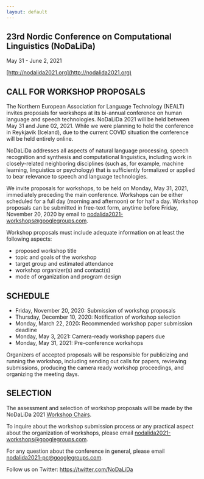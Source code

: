 ```yaml
---
layout: default
---
```


## 23rd Nordic Conference on Computational Linguistics (NoDaLiDa)

May 31 - June 2, 2021
<!--Reykjavik, Iceland-->

[http://nodalida2021.org](http://nodalida2021.org)

## CALL FOR WORKSHOP PROPOSALS

The Northern European Association for Language Technology (NEALT) invites proposals for workshops at its bi-annual conference on human language and speech technologies. NoDaLiDa 2021 will be held between May 31 and June 02, 2021. While we were planning to hold the conference in Reykjavik (Iceland), due to the current COVID situation the conference will be held entirely online.
<!--on the campus of the Reykjavik University in Iceland. We are monitoring the ongoing global pandemic and will update the conference plans (e.g. moving to a virtual or hybrid format) as needed closer to the conference dates.-->

NoDaLiDa addresses all aspects of natural language processing, speech recognition and synthesis and computational linguistics, including work in closely-related neighboring disciplines (such as, for example, machine learning, linguistics or psychology) that is sufficiently formalized or applied to bear relevance to speech and language technologies.

We invite proposals for workshops, to be held on Monday, May 31, 2021, immediately preceding the main conference. Workshops can be either scheduled for a full day (morning and afternoon) or for half a day. Workshop proposals can be submitted in free-text form, anytime before Friday, November 20, 2020 by email to nodalida2021-workshops@googlegroups.com.

Workshop proposals must include adequate information on at least the following aspects:

* proposed workshop title
* topic and goals of the workshop
* target group and estimated attendance
* workshop organizer(s) and contact(s)
* mode of organization and program design

## SCHEDULE

* Friday, November 20, 2020: Submission of workshop proposals
* Thursday, December 10, 2020: Notification of workshop selection
* Monday, March 22, 2020: Recommended workshop paper submission deadline
* Monday, May 3, 2021: Camera-ready workshop papers due
* Monday, May 31, 2021: Pre-conference workshops

Organizers of accepted proposals will be responsible for publicizing and running the workshop, including sending out calls for papers, reviewing submissions, producing the camera ready workshop proceedings, and organizing the meeting days.

## SELECTION

The assessment and selection of workshop proposals will be made by the NoDaLiDa 2021 [Workshop Chairs](http://nodalida2021.org/people.html).

To inquire about the workshop submission process or any practical aspect about the organization of workshops, please email nodalida2021-workshops@googlegroups.com.

For any question about the conference in general, please email nodalida2021-pc@googlegroups.com.

Follow us on Twitter: https://twitter.com/NoDaLiDa
